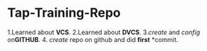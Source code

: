 # Tap-Training-Repo
1.Learned about **VCS**.
2.Learned about **DVCS**.
3.*create* and *config* on**GITHUB**.
4. *create* repo on github and did **first** *commit.
